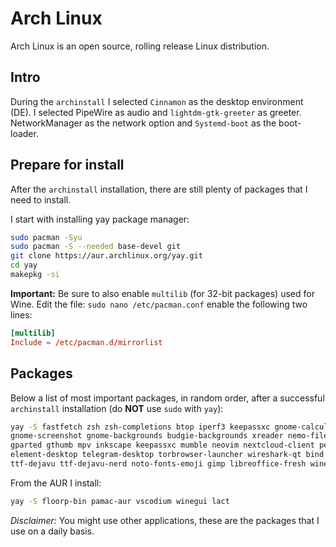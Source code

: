 # Arch Linux

Arch Linux is an open source, rolling release Linux distribution.

## Intro

During the `archinstall` I selected `Cinnamon` as the  desktop environment (DE). I selected PipeWire as audio and `lightdm-gtk-greeter` as greeter. NetworkManager as the network option and `Systemd-boot` as the boot-loader. 

## Prepare for install

After the `archinstall` installation, there are still plenty of packages that I need to install.

I start with installing yay package manager:

```sh
sudo pacman -Syu
sudo pacman -S --needed base-devel git
git clone https://aur.archlinux.org/yay.git
cd yay
makepkg -si
```

**Important:** Be sure to also enable `multilib` (for 32-bit packages) used for Wine. Edit the file: `sudo nano /etc/pacman.conf` enable the following two lines:

```conf
[multilib]
Include = /etc/pacman.d/mirrorlist
```

## Packages

Below a list of most important packages, in random order, after a successful `archinstall` installation  (do **NOT** use `sudo` with `yay`):

```sh
yay -S fastfetch zsh zsh-completions btop iperf3 keepassxc gnome-calculator gnome-disk-utility \
gnome-screenshot gnome-backgrounds budgie-backgrounds xreader nemo-fileroller foliate \
gparted gthumb mpv inkscape keepassxc mumble neovim nextcloud-client peek autokey-gtk \
element-desktop telegram-desktop torbrowser-launcher wireshark-qt bind nvtop \
ttf-dejavu ttf-dejavu-nerd noto-fonts-emoji gimp libreoffice-fresh wine xorg-xkill
```

From the AUR I install:

```sh
yay -S floorp-bin pamac-aur vscodium winegui lact
```

_Disclaimer:_ You might use other applications, these are the packages that I use on a daily basis.